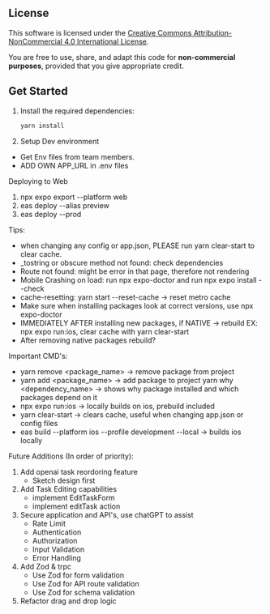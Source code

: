 ## License

This software is licensed under the [Creative Commons Attribution-NonCommercial 4.0 International License](https://creativecommons.org/licenses/by-nc/4.0/).

You are free to use, share, and adapt this code for **non-commercial purposes**, provided that you give appropriate credit.

## Get Started
1. Install the required dependencies:
   ```bash
   yarn install
   ```
2. Setup Dev environment
- Get Env files from team members.
- ADD OWN APP_URL in .env files

Deploying to Web
1. npx expo export --platform web
2. eas deploy --alias preview
3. eas deploy --prod

Tips:
- when changing any config or app.json, PLEASE run yarn clear-start to clear cache.
- _tostring or obscure method not found: check dependencies
- Route not found: might be error in that page, therefore not rendering
- Mobile Crashing on load: run npx expo-doctor and run npx expo install --check
- cache-resetting: yarn start --reset-cache -> reset metro cache
- Make sure when installing packages look at correct versions, use npx expo-doctor
- IMMEDIATELY AFTER installing new packages, if NATIVE -> rebuild EX: npx expo run:ios, clear cache with yarn clear-start
- After removing native packages rebuild?

Important CMD's:
- yarn remove <package_name> -> remove package from project
- yarn add <package_name> -> add package to project
  yarn why <dependency_name> -> shows why package installed and which packages depend on it
- npx expo run:ios -> locally builds on ios, prebuild included
- yarn clear-start -> clears cache, useful when changing app.json or config files
- eas build --platform ios --profile development --local -> builds ios locally


Future Additions (In order of priority):

[//]: # (1. Add offline-mode-support)
[//]: # (1. Implement Remote Build Cache to speed up builds -> https://youtu.be/5SmaC-JQS_k)
1. Add openai task reordoring feature 
   - Sketch design first
2. Add Task Editing capabilities
    - implement EditTaskForm
    - implement editTask action
3. Secure application and API's, use chatGPT to assist
   - Rate Limit
   - Authentication
   - Authorization
   - Input Validation
   - Error Handling
4. Add Zod & trpc
   - Use Zod for form validation
   - Use Zod for API route validation
   - Use Zod for schema validation
5. Refactor drag and drop logic

[//]: # (6. Fix any errors in the app, console, typescript, and update dependencies)
[//]: # (7. Add payment integration)
[//]: # (8. Add Local-first db implementation -> https://youtu.be/SBv32tmyb3k)


